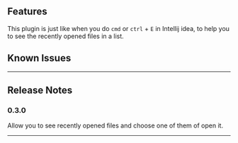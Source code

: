 
## Features

  This plugin is just like when you do `cmd` or `ctrl` + `E` in Intellij idea, to help you to see the recently opened files in a list.

## Known Issues

  ***

## Release Notes

### 0.3.0

  Allow you to see recently opened files and choose one of them of open it.

-------------------------------------------------------------------------------------